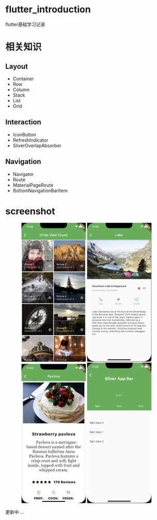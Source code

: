 flutter_introduction
=
flutter基础学习记录
 
# 相关知识
## Layout
* Container
* Row
* Column
* Stack
* List
* Grid

## Interaction
* IconButton
* RefreshIndicator
* SliverOverlapAbsorber

## Navigation
* Navigator
* Route
* MaterialPageRoute
* BottomNavigationBarItem

# screenshot
<p align="center">
	<img src="https://github.com/Msshinana/imagesource/blob/master/gride_view_count.png" width="200"  />
  <img src="https://github.com/Msshinana/imagesource/blob/master/lake.png" width="200"  />
  <img src="https://github.com/Msshinana/imagesource/blob/master/pavlova.png" width="200"  />
  <img src="https://github.com/Msshinana/imagesource/blob/master/sliver_app_bar.png" width="200"  />
</p>

更新中 ...
